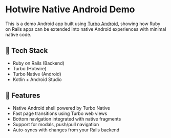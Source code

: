 # Hotwire Native Android Demo

This is a demo Android app built using [Turbo Android](https://native.hotwired.dev/android/getting-started), showing how Ruby on Rails apps can be extended into native Android experiences with minimal native code.

## 🧱 Tech Stack

- Ruby on Rails (Backend)
- Turbo (Hotwire)
- Turbo Native (Android)
- Kotlin + Android Studio

## 📱 Features

- Native Android shell powered by Turbo Native
- Fast page transitions using Turbo web views
- Bottom navigation integrated with native fragments
- Support for modals, push/pull navigation
- Auto-syncs with changes from your Rails backend

